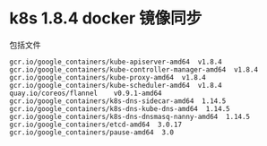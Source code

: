 # k8s 1.8.4 docker 镜像同步

包括文件


	gcr.io/google_containers/kube-apiserver-amd64  v1.8.4
	gcr.io/google_containers/kube-controller-manager-amd64  v1.8.4
	gcr.io/google_containers/kube-proxy-amd64  v1.8.4
	gcr.io/google_containers/kube-scheduler-amd64  v1.8.4
	quay.io/coreos/flannel    v0.9.1-amd64
	gcr.io/google_containers/k8s-dns-sidecar-amd64  1.14.5
	gcr.io/google_containers/k8s-dns-kube-dns-amd64  1.14.5
	gcr.io/google_containers/k8s-dns-dnsmasq-nanny-amd64  1.14.5
	gcr.io/google_containers/etcd-amd64  3.0.17
	gcr.io/google_containers/pause-amd64  3.0